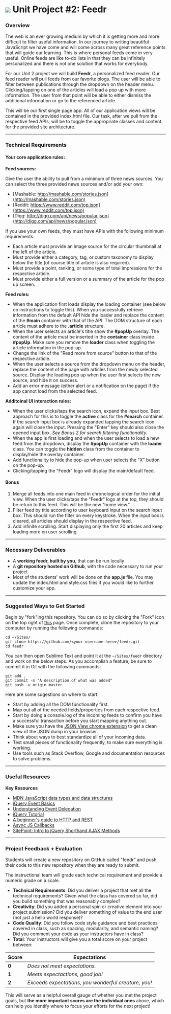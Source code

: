# ![](https://ga-dash.s3.amazonaws.com/production/assets/logo-9f88ae6c9c3871690e33280fcf557f33.png) Unit Project #2: Feedr

### Overview

The web is an ever growing medium by which it is getting more and more difficult to filter useful information. In our journey to writing beautiful JavaScript we have come and will come across many great reference points that will guide our learning. This is where personal feeds come in very useful. Online feeds are like to-do lists in that they can be infinitely personalized and there is not one solution that works for everybody.

For our Unit 2 project we will build __Feedr__, a personalized feed reader. Our feed reader will pull feeds from our favorite blogs. The user will be able to filter between publications through the dropdown on the header menu. Clicking/tapping on one of the articles will load a pop up with more information. The user from that point will be able to either dismiss the additional information or go to the referenced article.

This will be our first single page app. All of our application views will be contained in the provided index.html file. Our task, after we pull from the respective feed APIs, will be to toggle the appropriate classes and content for the provided site architecture.

---

### Technical Requirements

#### Your core application rules:

__Feed sources:__

Give the user the ability to pull from a minimum of three news sources. You can select the three provided news sources and/or add your own:

- [Mashable: http://mashable.com/stories.json](http://mashable.com/stories.json)
- [Reddit: https://www.reddit.com/top.json](https://www.reddit.com/top.json)
- [Digg: http://digg.com/api/news/popular.json](http://digg.com/api/news/popular.json)

If you use your own feeds, they must have APIs with the following minimum requirements:

- Each article must provide an image source for the circular thumbnail at the left of the article.
- Must provide either a category, tag, or custom taxonomy to display below the title (of course title of article is also required).
- Must provide a point, ranking, or some type of total impressions for the respective article.
- Must provide either a full version or a summary of the article for the pop up screen.

__Feed rules:__

- When the application first loads display the loading container (see below on instructions to toggle this). When you successfully retrieve information from the default API hide the loader and replace the content of the __#main__ container with that of the API. The DOM structure of each article must adhere to the __.article__ structure.
- When the user selects an article's title show the __#popUp__ overlay. The content of the article must be inserted in the __container__ class inside __#popUp__. Make sure you remove the __loader__ class when toggling the article information in the pop-up.
- Change the link of the "Read more from source" button to that of the respective article.
- When the user selects a source from the dropdown menu on the header, replace the content of the page with articles from the newly selected source. Display the loading pop up when the user first selects the new source, and hide it on success.
- Add an error message (either alert or a notification on the page) if the app cannot load from the selected feed.

__Additoinal UI interaction rules:__

- When the user clicks/taps the search icon, expand the input box. Best approach for this is to toggle the __active__ class for the __#search__ container. If the search input box is already expanded tapping the search icon again will close the input. Pressing the "Enter" key should also close the opened input box. _See Bonus 2 for search filtering functionality._
- When the app is first loading and when the user selects to load a new feed from the dropdown, display the __#popUp__ container with the __loader__ class. You can toggle the __hidden__ class from the container to display/hide the overlay container.
- Add functionality to hide the pop-up when user selects the "X" button on the pop-up.
- Clicking/tapping the "Feedr" logo will display the main/default feed.


#### Bonus

1. Merge all feeds into one main feed in chronological order for the initial view. When the user clicks/taps the "Feedr" logo at the top, they should be return to this feed. This will be the new "home view."
2. Filter feed by title according to user keyboard input on the search input box. This should run the filter on every keystroke. When the input box is cleared, all articles should display in the respective feed.
3. Add infinite scrolling. Start displaying only the first 20 articles and keep loading more on user scrolling.

---

### Necessary Deliverables

- A **working feedr, built by you**, that can be run locally
- A **git repository hosted on Github**, with the code necessary to run your project
- Most of the students' work will be done on the **app.js** file. You may update the index.html and style.css files if you would like to further customize your app.

---

### Suggested Ways to Get Started

Begin by "fork"ing this repository. You can do so by clicking the "Fork" icon on
the top right of [this](https://github.com/GA-JS-Pilot/feedr) page. Once
complete, clone the repository to your computer by running the following
commands:

```
cd ~/Sites/
git clone https://github.com/<your-username-here>/feedr.git
cd feedr
```

You can then open Sublime Text and point it at the `~/Sites/feedr` directory and
work on the below steps. As you accomplish a feature, be sure to commit it in
Git with the following commands:

```
git add .
git commit -m "A description of what was added"
git push -u origin master
```

Here are some sugestions on where to start:

- Start by adding all the DOM functionality first.
- Map out all of the needed fields/properties from each respective feed.
- Start by doing a console.log of the incoming feeds to confirm you have a successful transaction before you start mapping anything out.
- Make sure you have the [JSON View chrome extension](https://chrome.google.com/webstore/detail/jsonview/chklaanhfefbnpoihckbnefhakgolnmc?hl=en) to get a clean view of the JSON dump in your browser.
- Think about ways to best standardize all of your incoming data.
- Test small pieces of functionality frequently, to make sure everything is working.
- Use tools such as Stack Overflow, Google and documentation resources to solve problems.

---

### Useful Resources

**Key Resources**

- [MDN JavaScript data types and data structures](https://developer.mozilla.org/en-US/docs/Web/JavaScript/Data_structures)
- [jQuery Event Basics](https://learn.jquery.com/events/event-basics/)
- [Understanding Event Delegation](http://learn.jquery.com/events/event-delegation/)
- [jQuery Tutorial](http://tutorials.jenkov.com/jquery/index.html#jquery-version-used-in-this-tutorial)
- [A beginner's guide to HTTP and REST](http://code.tutsplus.com/tutorials/a-beginners-guide-to-http-and-rest--net-16340)
- [Async JS Callbacks](http://sporto.github.io/blog/2012/12/09/callbacks-listeners-promises/)
- [SitePoint: Intro to jQuery Shorthand AJAX Methods](http://www.sitepoint.com/introduction-jquery-shorthand-ajax-methods/)

---

### Project Feedback + Evaluation

Students will create a new repository on GitHub called "feedr" and push their code to this new repository when they are ready to submit.

The instructional team will grade each technical requirement and provide a numeric grade on a scale.

- __Technical Requirements__: Did you deliver a project that met all the technical requirements? Given what the class has covered so far, did you build something that was reasonably complex?
- __Creativity__: Did you added a personal spin or creative element into your project submission? Did you deliver something of value to the end user (not just a hello world response)?
- __Code Quality__: Did you follow code style guidance and best practices covered in class, such as spacing, modularity, and semantic naming? Did you comment your code as your instructors have in class?
- __Total__: Your instructors will give you a total score on your project between:

Score | Expectations
----- | ------------
**0** | _Does not meet expectations._
**1** | _Meets expectactions, good job!_
**2** | _Exceeds expectations, you wonderful creature, you!_

This will serve as a helpful overall gauge of whether you met the project goals, but __the more important scores are the individual ones__ above, which can help you identify where to focus your efforts for the next project!
